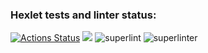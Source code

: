 ### Hexlet tests and linter status:
[![Actions Status](https://github.com/SivolonskySergey/frontend-project-lvl1/workflows/hexlet-check/badge.svg)](https://github.com/SivolonskySergey/frontend-project-lvl1/actions)
<a href="https://codeclimate.com/github/codeclimate/codeclimate/maintainability"><img src="https://api.codeclimate.com/v1/badges/a99a88d28ad37a79dbf6/maintainability" /></a>
![superlint](https://docs.github.com/assets/images/help/repository/actions-workflow-status-badge.png)
![superlinter](https://github.com/actions/hello-world/workflows/Greet%20Everyone/badge.svg)